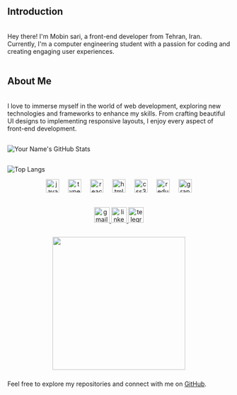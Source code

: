<p align="left"><h2>Introduction</h2><br>Hey there! I'm Mobin sari, a front-end developer from Tehran, Iran. Currently, I'm a computer engineering student with a passion for coding and creating engaging user experiences.<br><br><h2>About Me</h2><br>I love to immerse myself in the world of web development, exploring new technologies and frameworks to enhance my skills. From crafting beautiful UI designs to implementing responsive layouts, I enjoy every aspect of front-end development.</p><h2></h2>

###

![Your Name's GitHub Stats](https://github-readme-stats.vercel.app/api?username=Mobin-sari&show_icons=true&theme=radical)
<h2></h2>

  ![Top Langs](https://github-readme-stats.vercel.app/api/top-langs/?username=Mobin-sari&layout=compact&theme=radical)

<div align="center">
  <img src="https://cdn.jsdelivr.net/gh/devicons/devicon/icons/javascript/javascript-original.svg" height="30" alt="javascript logo"  />
  <img width="12" />
  <img src="https://cdn.jsdelivr.net/gh/devicons/devicon/icons/typescript/typescript-original.svg" height="30" alt="typescript logo"  />
  <img width="12" />
  <img src="https://cdn.jsdelivr.net/gh/devicons/devicon/icons/react/react-original.svg" height="30" alt="react logo"  />
  <img width="12" />
  <img src="https://cdn.jsdelivr.net/gh/devicons/devicon/icons/html5/html5-original.svg" height="30" alt="html5 logo"  />
  <img width="12" />
  <img src="https://cdn.jsdelivr.net/gh/devicons/devicon/icons/css3/css3-original.svg" height="30" alt="css3 logo"  />
  <img width="12" />
  <img src="https://cdn.jsdelivr.net/gh/devicons/devicon/icons/redux/redux-original.svg" height="30" alt="redux logo"  />
  <img width="12" />
  <img src="https://cdn.jsdelivr.net/gh/devicons/devicon/icons/graphql/graphql-plain.svg" height="30" alt="graphql logo"  />
</div>

<h2></h2>


<div align="center">
  <a href="mobinsarijs@gmail.com" target="_blank">
    <img src="https://img.shields.io/static/v1?message=Gmail&logo=gmail&label=&color=D14836&logoColor=white&labelColor=&style=for-the-badge" height="35" alt="gmail logo"  />
  </a>
  <a href="https://www.linkedin.com/in/mobin-sari-94a2a0249/" target="_blank">
    <img src="https://img.shields.io/static/v1?message=LinkedIn&logo=linkedin&label=&color=0077B5&logoColor=white&labelColor=&style=for-the-badge" height="35" alt="linkedin logo"  />
  </a>
  <a href="https://t.me/E_x_odia" target="_blank">
    <img src="https://img.shields.io/static/v1?message=Telegram&logo=telegram&label=&color=2CA5E0&logoColor=white&labelColor=&style=for-the-badge" height="35" alt="telegram logo"  />
  </a>
</div>


<h2></h2>

<div align="center" >
  <img align="center" height="300" src="https://media.tenor.com/QXZDa6KTqp4AAAAM/yugi-kaiba.gif"  />
</div>

###





###
Feel free to explore my repositories and connect with me on [GitHub](https://github.com/Mobin-sari).
